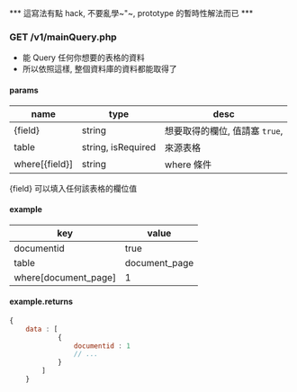 
*** 這寫法有點 hack, 不要亂學~"~, prototype 的暫時性解法而已 ***

### GET /v1/mainQuery.php

* 能 Query 任何你想要的表格的資料
* 所以依照這樣, 整個資料庫的資料都能取得了

#### params

name | type | desc
---- | ---- | ----
{field} | string | 想要取得的欄位, 值請塞 `true`,
table | string, isRequired | 來源表格
where[{field}] | string | where 條件

{field} 可以填入任何該表格的欄位值

#### example

key | value
---- | ----
documentid | true
table | document_page
where[document_page] | 1

#### example.returns

``` js
{
	data : [
			{
				documentid : 1
				// ...
			}
		]
	}
```
